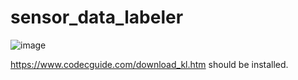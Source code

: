 # sensor_data_labeler
![image](https://github.com/sung-park/sensor_data_labeler/assets/31734973/e2939b5c-ec97-4f01-8a83-d726a2e9dd31)

https://www.codecguide.com/download_kl.htm should be installed.
